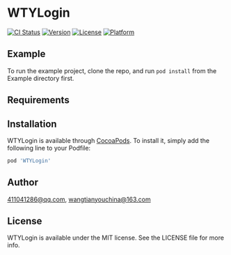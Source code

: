 # WTYLogin

[![CI Status](http://img.shields.io/travis/411041286@qq.com/WTYLogin.svg?style=flat)](https://travis-ci.org/411041286@qq.com/WTYLogin)
[![Version](https://img.shields.io/cocoapods/v/WTYLogin.svg?style=flat)](http://cocoapods.org/pods/WTYLogin)
[![License](https://img.shields.io/cocoapods/l/WTYLogin.svg?style=flat)](http://cocoapods.org/pods/WTYLogin)
[![Platform](https://img.shields.io/cocoapods/p/WTYLogin.svg?style=flat)](http://cocoapods.org/pods/WTYLogin)

## Example

To run the example project, clone the repo, and run `pod install` from the Example directory first.

## Requirements

## Installation

WTYLogin is available through [CocoaPods](http://cocoapods.org). To install
it, simply add the following line to your Podfile:

```ruby
pod 'WTYLogin'
```

## Author

411041286@qq.com, wangtianyouchina@163.com

## License

WTYLogin is available under the MIT license. See the LICENSE file for more info.
